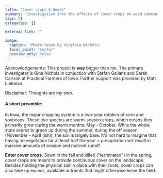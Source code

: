 ```yaml
---
title: "Cover crops & Weeds"
summary: "Investigation into the effects of cover crops on weed communities"
tags: []
categories: []

external link: ""

image: 
  caption: "Photo taken by Virginia Nichols"
  focal_point: "Center"
  preview_only: false
---
```

  
Acknowledgements: This project is **way** bigger than me. The primary investigator is Gina Nichols in conjuction with Stefan Gailans and Sarah Carlson at Practical Farmers of Iowa. Further support was provided by Matt Liebman. 

Disclaimer: Thoughts are my own.

#### A short preamble: 
In Iowa, the major cropping system is a two-year rotation of corn and soybeans. These two species are warm-season crops, which means they primarily grow during the warm months: May - October. While the whole state seems to green up during the summer, during the off season (November - April (ish)), the soil is largely bare. It's not hard to imagine that having no vegetation for at least half the year + precipitation will result in massive amounts of erosion and nutrient runoff. 

**Enter cover crops.** Sown in the fall and killed ("terminated") in the spring, cover crops are meant to provide continuous cover on the landscape. Besides holding the physical soil in place with their roots, cover crops can also take up excess, available nutrients that might otherwise leave the field. 




